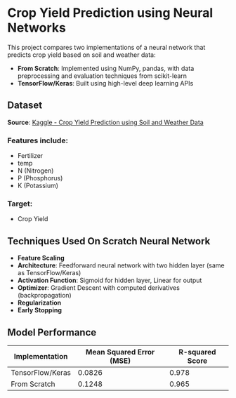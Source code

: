 # Crop Yield Prediction using Neural Networks

This project compares two implementations of a neural network that predicts crop yield based on soil and weather data:

- **From Scratch**: Implemented using NumPy, pandas, with data preprocessing and evaluation techniques from scikit-learn
- **TensorFlow/Keras**: Built using high-level deep learning APIs

## Dataset

**Source**: [Kaggle - Crop Yield Prediction using Soil and Weather Data](https://www.kaggle.com/datasets/gurudathg/crop-yield-prediction-using-soil-and-weather/data)
### Features include:
- Fertilizer
- temp
- N (Nitrogen)
- P (Phosphorus)
- K (Potassium)

### Target:
- Crop Yield

## Techniques Used On Scratch Neural Network 
- **Feature Scaling**
- **Architecture**: Feedforward neural network with two hidden layer (same as TensorFlow/Keras)
- **Activation Function**: Sigmoid for hidden layer, Linear for output
- **Optimizer**: Gradient Descent with computed derivatives (backpropagation)
- **Regularization**
- **Early Stopping**

## Model Performance

| Implementation   | Mean Squared Error (MSE) | R-squared Score |
|------------------|---------------------------|----------|
| TensorFlow/Keras | 0.0826                    | 0.978    |
| From Scratch     | 0.1248                    | 0.965    |
